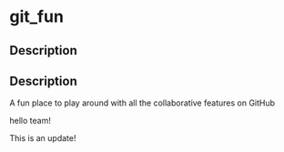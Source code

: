 # git_fun
## Description

## Description

A fun place to play around with all the collaborative features on GitHub

hello team!

This is an update!
